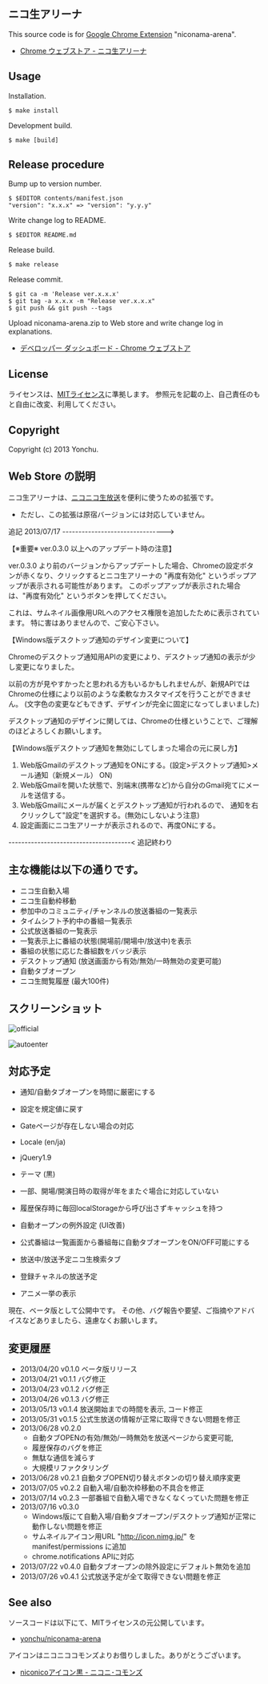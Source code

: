 ニコ生アリーナ
--------------------

This source code is for [Google Chrome Extension](http://code.google.com/chrome/extensions/index.html) "niconama-arena".

- [Chrome ウェブストア - ニコ生アリーナ](https://chrome.google.com/webstore/detail/%E3%83%8B%E3%82%B3%E7%94%9F%E3%82%A2%E3%83%AA%E3%83%BC%E3%83%8A/lkkpfmnibpgpmhbkjgldlmonaphmoobl)

## Usage

Installation.

```console
$ make install
```

Development build.

```console
$ make [build]
```

## Release procedure

Bump up to version number.

```console
$ $EDITOR contents/manifest.json
"version": "x.x.x" => "version": "y.y.y"
```

Write change log to README.

```console
$ $EDITOR README.md
```

Release build.

```console
$ make release
```

Release commit.

```
$ git ca -m 'Release ver.x.x.x'
$ git tag -a x.x.x -m "Release ver.x.x.x"
$ git push && git push --tags
```

Upload niconama-arena.zip to Web store and write change log in explanations.

- [デベロッパー ダッシュボード - Chrome ウェブストア](https://chrome.google.com/webstore/developer/dashboard)


## License

ライセンスは、[MITライセンス](http://www.opensource.org/licenses/mit-license.php)に準拠します。
参照元を記載の上、自己責任のもと自由に改変、利用してください。


## Copyright

Copyright (c) 2013 Yonchu.


Web Store の説明
--------------------

ニコ生アリーナは、[ニコニコ生放送](http://live.nicovideo.jp/)を便利に使うための拡張です。

* ただし、この拡張は原宿バージョンには対応していません。

追記 2013/07/17 -------------------------------->

【※重要※ ver.0.3.0 以上へのアップデート時の注意】

ver.0.3.0 より前のバージョンからアップデートした場合、Chromeの設定ボタンが赤くなり、クリックするとニコ生アリーナの "再度有効化" というポップアップが表示される可能性があります。
このポップアップが表示された場合は、"再度有効化" というボタンを押してください。

これは、サムネイル画像用URLへのアクセス権限を追加したために表示されています。
特に害はありませんので、ご安心下さい。


【Windows版デスクトップ通知のデザイン変更について】

Chromeのデスクトップ通知用APIの変更により、デスクトップ通知の表示が少し変更になりました。

以前の方が見やすかったと思われる方もいるかもしれませんが、新規APIではChromeの仕様により以前のような柔軟なカスタマイズを行うことができません。
(文字色の変更などもできず、デザインが完全に固定になってしまいました)

デスクトップ通知のデザインに関しては、Chromeの仕様ということで、ご理解のほどよろしくお願いします。


【Windows版デスクトップ通知を無効にしてしまった場合の元に戻し方】

1. Web版Gmailのデスクトップ通知をONにする。(設定>デスクトップ通知>メール通知（新規メール） ON)
2. Web版Gmailを開いた状態で、別端末(携帯など)から自分のGmail宛てにメールを送信する。
3. Web版Gmailにメールが届くとデスクトップ通知が行われるので、 通知を右クリックして"設定"を選択する。(無効にしないよう注意)
4. 設定画面にニコ生アリーナが表示されるので、再度ONにする。

--------------------------------------< 追記終わり

## 主な機能は以下の通りです。

- ニコ生自動入場
- ニコ生自動枠移動
- 参加中のコミュニティ/チャンネルの放送番組の一覧表示
- タイムシフト予約中の番組一覧表示
- 公式放送番組の一覧表示
- 一覧表示上に番組の状態(開場前/開場中/放送中)を表示
- 番組の状態に応じた番組数をバッジ表示
- デスクトップ通知 (放送画面から有効/無効/一時無効の変更可能)
- 自動タブオープン
- ニコ生閲覧履歴 (最大100件)


## スクリーンショット

![official](https://raw.github.com/yonchu/niconama-arena/master/img/official.png)

![autoenter](https://raw.github.com/yonchu/niconama-arena/master/img/auto_enter.png)


## 対応予定

- 通知/自動タブオープンを時間に厳密にする
- 設定を規定値に戻す
- Gateページが存在しない場合の対応
- Locale (en/ja)
- jQuery1.9
- テーマ (黒)
- 一部、開場/開演日時の取得が年をまたぐ場合に対応していない
- 履歴保存時に毎回localStorageから呼び出さずキャッシュを持つ

- 自動オープンの例外設定 (UI改善)
- 公式番組は一覧画面から番組毎に自動タブオープンをON/OFF可能にする
- 放送中/放送予定ニコ生検索タブ
- 登録チャネルの放送予定
- アニメ一挙の表示

現在、ベータ版として公開中です。
その他、バグ報告や要望、ご指摘やアドバイスなどありましたら、遠慮なくお願いします。


## 変更履歴

- 2013/04/20 v0.1.0 ベータ版リリース
- 2013/04/21 v0.1.1 バグ修正
- 2013/04/23 v0.1.2 バグ修正
- 2013/04/26 v0.1.3 バグ修正
- 2013/05/13 v0.1.4 放送開始までの時間を表示, コード修正
- 2013/05/31 v0.1.5 公式生放送の情報が正常に取得できない問題を修正
- 2013/06/28 v0.2.0
    - 自動タブOPENの有効/無効/一時無効を放送ページから変更可能,
    - 履歴保存のバグを修正
    - 無駄な通信を減らす
    - 大規模リファクタリング
- 2013/06/28 v0.2.1 自動タブOPEN切り替えボタンの切り替え順序変更
- 2013/07/05 v0.2.2 自動入場/自動次枠移動の不具合を修正
- 2013/07/14 v0.2.3 一部番組で自動入場できなくなくっていた問題を修正
- 2013/07/16 v0.3.0
    - Windows版にて自動入場/自動タブオープン/デスクトップ通知が正常に動作しない問題を修正
    - サムネイルアイコン用URL "http://icon.nimg.jp/" を manifest/permissions に追加
    - chrome.notifications APIに対応
- 2013/07/22 v0.4.0 自動タブオープンの除外設定にデフォルト無効を追加
- 2013/07/26 v0.4.1 公式放送予定が全て取得できない問題を修正


## See also

ソースコードは以下にて、MITライセンスの元公開しています。

- [yonchu/niconama-arena](https://github.com/yonchu/niconama-arena)

アイコンはニコニココモンズよりお借りしました。ありがとうございます。

- [niconicoアイコン黒 - ニコニ･コモンズ](http://commons.nicovideo.jp/material/nc58317)
